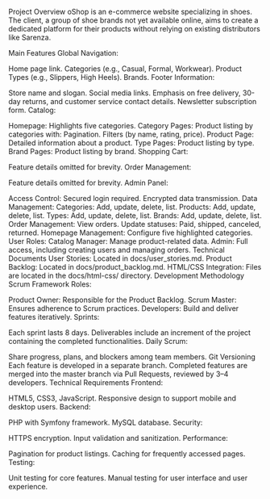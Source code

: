 Project Overview
oShop is an e-commerce website specializing in shoes. The client, a group of shoe brands not yet available online, aims to create a dedicated platform for their products without relying on existing distributors like Sarenza.

Main Features
Global Navigation:

Home page link.
Categories (e.g., Casual, Formal, Workwear).
Product Types (e.g., Slippers, High Heels).
Brands.
Footer Information:

Store name and slogan.
Social media links.
Emphasis on free delivery, 30-day returns, and customer service contact details.
Newsletter subscription form.
Catalog:

Homepage: Highlights five categories.
Category Pages: Product listing by categories with:
Pagination.
Filters (by name, rating, price).
Product Page: Detailed information about a product.
Type Pages: Product listing by type.
Brand Pages: Product listing by brand.
Shopping Cart:

Feature details omitted for brevity.
Order Management:

Feature details omitted for brevity.
Admin Panel:

Access Control:
Secured login required.
Encrypted data transmission.
Data Management:
Categories: Add, update, delete, list.
Products: Add, update, delete, list.
Types: Add, update, delete, list.
Brands: Add, update, delete, list.
Order Management:
View orders.
Update statuses: Paid, shipped, canceled, returned.
Homepage Management:
Configure five highlighted categories.
User Roles:
Catalog Manager: Manage product-related data.
Admin: Full access, including creating users and managing orders.
Technical Documents
User Stories: Located in docs/user_stories.md.
Product Backlog: Located in docs/product_backlog.md.
HTML/CSS Integration: Files are located in the docs/html-css/ directory.
Development Methodology
Scrum Framework
Roles:

Product Owner: Responsible for the Product Backlog.
Scrum Master: Ensures adherence to Scrum practices.
Developers: Build and deliver features iteratively.
Sprints:

Each sprint lasts 8 days.
Deliverables include an increment of the project containing the completed functionalities.
Daily Scrum:

Share progress, plans, and blockers among team members.
Git Versioning
Each feature is developed in a separate branch.
Completed features are merged into the master branch via Pull Requests, reviewed by 3–4 developers.
Technical Requirements
Frontend:

HTML5, CSS3, JavaScript.
Responsive design to support mobile and desktop users.
Backend:

PHP with Symfony framework.
MySQL database.
Security:

HTTPS encryption.
Input validation and sanitization.
Performance:

Pagination for product listings.
Caching for frequently accessed pages.
Testing:

Unit testing for core features.
Manual testing for user interface and user experience.
